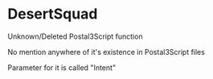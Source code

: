 # DesertSquad
<p>Unknown/Deleted Postal3Script function
<p>No mention anywhere of it's existence in Postal3Script files
<p>Parameter for it is called "Intent"